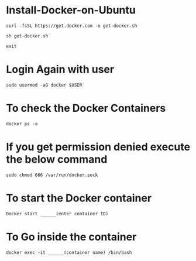 # Install-Docker-on-Ubuntu

```curl -fsSL https://get.docker.com -o get-docker.sh```

```sh get-docker.sh```

```exit```

# Login Again with user

```sudo usermod -aG docker $USER``` 

# To check the Docker Containers

```docker ps -a```

# If you get permission denied execute the below command

```sudo chmod 666 /var/run/docker.sock```

# To start the Docker container

```Docker start ______(enter container ID)```

# To Go inside the container

```docker exec -it ______(container name) /bin/bash```
